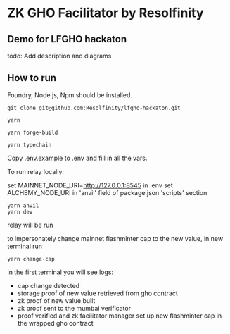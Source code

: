 # ZK GHO Facilitator by Resolfinity

## Demo for LFGHO hackaton

todo: Add description and diagrams

## How to run

Foundry, Node.js, Npm should be installed.

```
git clone git@github.com:Resolfinity/lfgho-hackaton.git

yarn

yarn forge-build

yarn typechain

```

Copy .env.example to .env and fill in all the vars.

To run relay locally:

set MAINNET_NODE_URI=http://127.0.0.1:8545 in .env
set ALCHEMY_NODE_URI in 'anvil' field of package.json 'scripts' section

```
yarn anvil
yarn dev
```

relay will be run

to impersonately change mainnet flashminter cap to the new value, in new terminal run

```
yarn change-cap
```

in the first terminal you will see logs:

- cap change detected
- storage proof of new value retrieved from gho contract
- zk proof of new value built
- zk proof sent to the mumbai verificator
- proof verified and zk facilitator manager set up new flashminter cap in the wrapped gho contract
